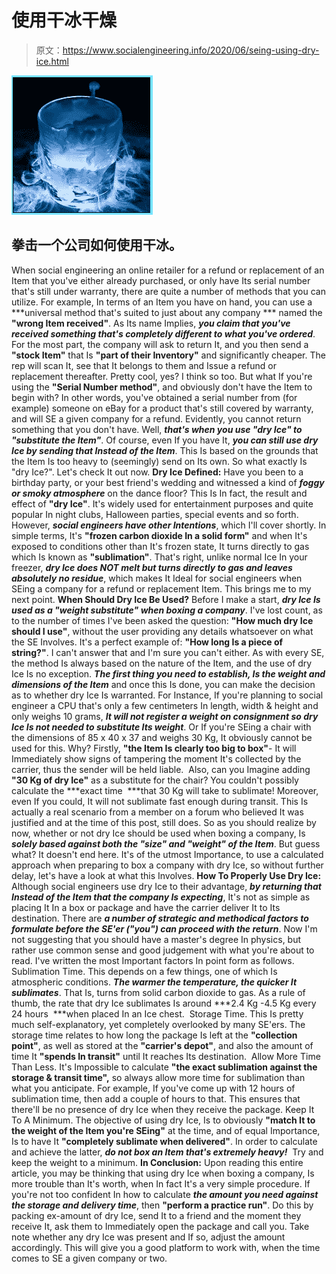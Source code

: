 # 使用干冰干燥

> 原文：<https://www.socialengineering.info/2020/06/seing-using-dry-ice.html>

[![](img/1ed46e2154233bbd731b2c79b7343018.png)](https://1.bp.blogspot.com/-djzEFtaVruA/XvaRBrds4RI/AAAAAAAAkho/OSVdfbREu7M2rsPrO59j1MRk39bILqHWgCLcBGAsYHQ/s1600/Dry%2BIce.%2Bwww.socialengineers.net.jpg)

## **拳击一个公司如何使用干冰。**

When social engineering an online retailer for a refund or replacement of an Item that you've either already purchased, or only have Its serial number that's still under warranty, there are quite a number of methods that you can utilize. For example, In terms of an Item you have on hand, you can use a ***universal method that's suited to just about any company *** named the **"wrong Item received"**. As Its name Implies, ***you claim that you've received something that's completely different to what you've ordered***. For the most part, the company will ask to return It, and you then send a **"stock Item"** that Is **"part of their Inventory"** and significantly cheaper. The rep will scan It, see that It belongs to them and Issue a refund or replacement thereafter. Pretty cool, yes? I think so too.
  But what If you're using the **"Serial Number method"**, and obviously don't have the Item to begin with? In other words, you've obtained a serial number from (for example) someone on eBay for a product that's still covered by warranty, and will SE a given company for a refund. Evidently, you cannot return something that you don't have. Well, ***that's when you use "dry Ice" to "substitute the Item"***. Of course, even If you have It, ***you can still use dry Ice by sending that Instead of the Item***. This Is based on the grounds that the Item Is too heavy to (seemingly) send on Its own. So what exactly Is "dry Ice?". Let's check It out now.
  **Dry Ice Defined:**
  Have you been to a birthday party, or your best friend's wedding and witnessed a kind of ***foggy or smoky atmosphere*** on the dance floor? This Is In fact, the result and effect of **"dry Ice"**. It's widely used for entertainment purposes and quite popular In night clubs, Halloween parties, special events and so forth. However, ***social engineers have other Intentions***, which I'll cover shortly. In simple terms, It's **"frozen carbon dioxide In a solid form"** and when It's exposed to conditions other than It's frozen state, It turns directly to gas which Is known as **"sublimation"**. That's right, unlike normal Ice In your freezer, ***dry Ice does NOT melt but turns directly to gas and leaves absolutely no residue***, which makes It Ideal for social engineers when SEing a company for a refund or replacement Item. This brings me to my next point.
  **When Should Dry Ice Be Used?**
  Before I make a start, ***dry Ice Is used as a "weight substitute" when boxing a company***. I've lost count, as to the number of times I've been asked the question: **"How much dry Ice should I use"**, without the user providing any details whatsoever on what the SE Involves. It's a perfect example of: **"How long Is a piece of string?"**. I can't answer that and I'm sure you can't either. As with every SE, the method Is always based on the nature of the Item, and the use of dry Ice Is no exception. ***The first thing you need to establish, Is the weight and dimensions of the Item*** and once this Is done, you can make the decision as to whether dry Ice Is warranted.
  For Instance, If you're planning to social engineer a CPU that's only a few centimeters In length, width & height and only weighs 10 grams, ***It will not register a weight on consignment so dry Ice Is not needed to substitute Its weight***. Or If you're SEing a chair with the dimensions of 85 x 40 x 37 and weighs 30 Kg, It obviously cannot be used for this. Why? Firstly, **"the Item Is clearly too big to box"**- It will Immediately show signs of tampering the moment It's collected by the carrier, thus the sender will be held liable. 
  Also, can you Imagine adding **"30 Kg of dry Ice"** as a substitute for the chair? You couldn't possibly calculate the ***exact time  ***that 30 Kg will take to sublimate! Moreover, even If you could, It will not sublimate fast enough during transit. This Is actually a real scenario from a member on a forum who believed It was justified and at the time of this post, still does.
  So as you should realize by now, whether or not dry Ice should be used when boxing a company, Is ***solely based against both the "size" and "weight" of the Item***. But guess what? It doesn't end here. It's of the utmost Importance, to use a calculated approach when preparing to box a company with dry Ice, so without further delay, let's have a look at what this Involves.
  **How To Properly Use Dry Ice:**
  Although social engineers use dry Ice to their advantage, ***by returning that Instead of the Item that the company Is expecting***, It's not as simple as placing It In a box or package and have the carrier deliver It to Its destination. There are ***a number of strategic and methodical factors to formulate before the SE'er ("you") can proceed with the return***. Now I'm not suggesting that you should have a master's degree In physics, but rather use common sense and good judgement with what you're about to read. I've written the most Important factors In point form as follows.
  Sublimation Time.
  This depends on a few things, one of which Is atmospheric conditions. ***The warmer the temperature, the quicker It sublimates***. That Is, turns from solid carbon dioxide to gas. As a rule of thumb, the rate that dry Ice sublimates Is around ***2.4 Kg -4.5 Kg every 24 hours  ***when placed In an Ice chest. 
  Storage Time.
  This Is pretty much self-explanatory, yet completely overlooked by many SE'ers. The storage time relates to how long the package Is left at the **"collection point"**, as well as stored at the **"carrier's depot"**, and also the amount of time It **"spends In transit"** until It reaches Its destination. 
  Allow More Time Than Less.
  It's Impossible to calculate **"the exact sublimation against the  storage & transit time",** so always allow more time for sublimation than what you anticipate. For example, If you've come up with 12 hours of sublimation time, then add a couple of hours to that. This ensures that there'll be no presence of dry Ice when they receive the package.
  Keep It To A Minimum.
  The objective of using dry Ice, Is to obviously **"match It to the weight of the Item you're SEing"** at the time, and of equal Importance, Is to have It **"completely sublimate when delivered"**. In order to calculate and achieve the latter, ***do not box an Item that's extremely heavy!***  Try and keep the weight to a minimum.
  **In Conclusion:**
  Upon reading this entire article, you may be thinking that using dry Ice when boxing a company, Is more trouble than It's worth, when In fact It's a very simple procedure. If you're not too confident In how to calculate ***the amount you need against the storage and delivery time***, then **"perform a practice run"**. Do this by packing ex-amount of dry Ice, send It to a friend and the moment they receive It, ask them to Immediately open the package and call you. Take note whether any dry Ice was present and If so, adjust the amount accordingly. This will give you a good platform to work with, when the time comes to SE a given company or two.
